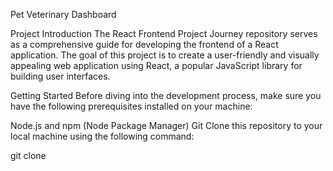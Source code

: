 
Pet Veterinary Dashboard

Project Introduction
The React Frontend Project Journey repository serves as a comprehensive guide for developing the frontend of a React application. The goal of this project is to create a user-friendly and visually appealing web application using React, a popular JavaScript library for building user interfaces.

Getting Started
Before diving into the development process, make sure you have the following prerequisites installed on your machine:

Node.js and npm (Node Package Manager)
Git
Clone this repository to your local machine using the following command:

git clone 




